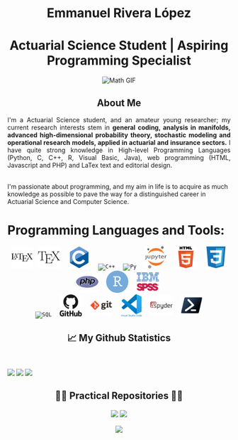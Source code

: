<div id="header" align="center">
<h1>Emmanuel Rivera López</h1>
</div>
<div align="center">

</div>
  
</a>
<div id="header" align="center">
<h1>
<b> Actuarial Science Student | Aspiring Programming Specialist </b>
</h1>
<!-- img src="https://www.thisiscolossal.com/wp-content/uploads/2017/07/wave-5.gif" alt="Math GIF" width="1000" height="550"/!-->
<img src = "https://www.thisiscolossal.com/wp-content/uploads/2024/01/circletodoublespiral.gif" alt="Math GIF" width="1000" height="750"/>
</div>
<h2 align="center"> About Me </h2>
<p style="text-align: justify;">
I'm a Actuarial Science student, and an amateur young researcher; my current research interests stem in <b> general coding, analysis in manifolds, advanced high-dimensional probability theory, stochastic modeling and operational research models, applied in actuarial and insurance sectors.</b> I have quite strong knowledge in High-level Programming Languages (Python, C, C++, R, Visual Basic, Java), web programming (HTML, Javascript and PHP) and LaTex text and editorial design. <br><br>

I'm passionate about programming, and my aim in life is to acquire as much knowledge as possible to pave the way for a distinguished career in Actuarial Science and Computer Science.
</p>

# **Programming Languages and Tools:**
<div align = "center">
  <code><img src="https://github.com/devicons/devicon/blob/master/icons/latex/latex-original.svg" title="LaTex" alt="LaTex" width="50" height="50"/> </code>
  <code><img src="https://github.com/devicons/devicon/blob/master/icons/tex/tex-original.svg" title="Tex" alt="Tex" width="50" height="50"/> </code>
  <code> <img src="https://github.com/RetroNumericMaster1929/RetroNumericMaster1929/blob/main/images/c-original.svg" title="C" alt="C" width="50" height="50"/> </code>
  <code> <img src="https://techstack-generator.vercel.app/cpp-icon.svg" title="CPlusPlus" alt="C++" width="50" height="50"/> </code>
  <code> <img src="https://techstack-generator.vercel.app/python-icon.svg" title="Python" alt="Py" width="50" height="50"/> </code>
  <code> <img src="https://github.com/RetroNumericMaster1929/RetroNumericMaster1929/blob/main/images/jupyter-original-wordmark.svg" title="Jupyter Notebook" alt="JPYNB" width="50" height="50"/> </code>
  <code> <img src="https://github.com/devicons/devicon/blob/master/icons/html5/html5-original-wordmark.svg" title="HTML5" alt="HTML" width="50" height="50"/> </code>
  <code> <img src="https://github.com/RetroNumericMaster1929/RetroNumericMaster1929/blob/main/images/css3-original.svg" title="CSS" alt="HTML" width="50" height="50"/> </code>
  <code> <img src="https://github.com/devicons/devicon/blob/master/icons/php/php-original.svg" title="PHP" alt="PHP" width="50" height="50"/> </code>
  <code> <img src="https://github.com/devicons/devicon/blob/master/icons/rstudio/rstudio-original.svg" title="R" alt="R" width="50" height="50"/> </code>
  <code> <img src="https://github.com/devicons/devicon/blob/master/icons/spss/spss-original.svg" title="SPSS Statistics" alt="SPSS" width="50" height="50"/> </code> <br>
  <code> <img src="https://techstack-generator.vercel.app/mysql-icon.svg" title="mySQL" alt="SQL" width="50" height="50"/> </code> 
  <code> <img src="https://github.com/RetroNumericMaster1929/RetroNumericMaster1929/blob/main/images/github-original-wordmark.svg" title="Github" alt="GitHub" width="50" height="50"/> </code> 
  <code> <img src="https://github.com/RetroNumericMaster1929/RetroNumericMaster1929/blob/main/images/git-original-wordmark.svg" title="Git" alt="Git" width="50" height="50"/> </code>
  <code> <img src="https://github.com/devicons/devicon/blob/master/icons/vscode/vscode-original-wordmark.svg" title="Visual Studio Code" alt="VSCode" width="50" height="50"/> </code>
  <code> <img src="https://github.com/devicons/devicon/blob/master/icons/spyder/spyder-original-wordmark.svg" title="Spyder" alt="Spyder" width="50" height="50"/> </code>
  <code> <img src="https://github.com/RetroNumericMaster1929/RetroNumericMaster1929/blob/main/images/powershell-original.svg" title="Spyder" alt="Powershell" width="50" height="50"/> </code>
</div>

<h2 align ="center">
📈 My Github Statistics 
</h2>
<br>

![](http://github-profile-summary-cards.vercel.app/api/cards/profile-details?username=RetroNumericMaster1929&theme=moonlight) 
![](http://github-profile-summary-cards.vercel.app/api/cards/repos-per-language?username=RetroNumericMaster1929&theme=moonlight) 
![](http://github-profile-summary-cards.vercel.app/api/cards/most-commit-language?username=RetroNumericMaster1929&theme=moonlight)

<h2 align="center">👨‍💻 <b> Practical Repositories </b>👨‍💻</h2>
<div width="100%" align="center">
<a align="left" href=https://github.com/RetroNumericMaster1929/Regression-Analysis-and-Generalized-Linear-Models title="Regression Analysis"><img align="center" height="115" src="https://github-readme-stats.vercel.app/api/pin/?username=RetroNumericMaster1929&repo=Regression-Analysis-and-Generalized-Linear-Models&theme=algolia&border_color=61dafb&border_radius=10"></a>
<a align="right" href=https://github.com/RetroNumericMaster1929/Diploma-in-Programming-Languages-Python-SQL-R title="Diploma in Programming Languages: Python, SQL & R"><img align="center" height="115" src="https://github-readme-stats.vercel.app/api/pin/?username=RetroNumericMaster1929&repo=Diploma-in-Programming-Languages-Python-SQL-R&theme=algolia&border_color=61dafb&border_radius=10"></a> <br><br>
<a align="left" href=https://github.com/RetroNumericMaster1929/Deep-Learning-for-Actuarial-Applications title="Deep Learning for Actuarial Applications"><img align="center" height="115" src="https://github-readme-stats.vercel.app/api/pin/?username=RetroNumericMaster1929&repo=Deep-Learning-for-Actuarial-Applications&theme=algolia&border_color=61dafb&border_radius=10"></a>
